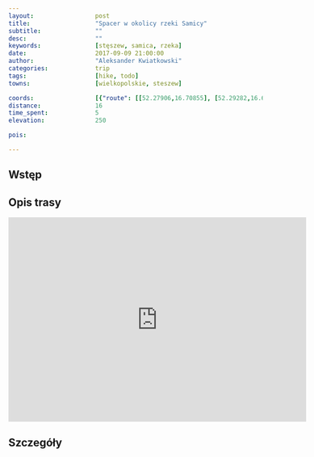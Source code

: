```yaml
---
layout:                 post
title:                  "Spacer w okolicy rzeki Samicy"
subtitle:               ""
desc:                   ""
keywords:               [stęszew, samica, rzeka]
date:                   2017-09-09 21:00:00
author:                 "Aleksander Kwiatkowski"
categories:             trip
tags:                   [hike, todo]
towns:                  [wielkopolskie, steszew]

coords:                 [{"route": [[52.27906,16.70855], [52.29282,16.68924], [52.29061,16.67079], [52.29644,16.67061], [52.31381,16.64469], [52.31271,16.63534], [52.30463,16.65585]], "type": "hike"}]
distance:               16
time_spent:             5
elevation:              250  

pois:

---
```



Wstęp
-----


Opis trasy
----------

<iframe height='405' width='590' frameborder='0' allowtransparency='true' scrolling='no' src='https://www.strava.com/activities/1179175484/embed/0e24c183987c1cf44cb33be6066a782504bc2578'></iframe>

Szczegóły
---------
